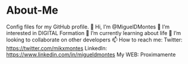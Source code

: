# About-Me
Config files for my GitHub profile.
👋 Hi, I’m @MiguelDMontes
👀 I’m interested in DIGITAL Formation
🌱 I’m currently learning about life
💞️ I’m looking to collaborate on other developers
📫 How to reach me:
Twitter: https://twitter.com/mikxmontes
LinkedIn: https://www.linkedin.com/in/migueldmontes
My WEB: Proximamente

